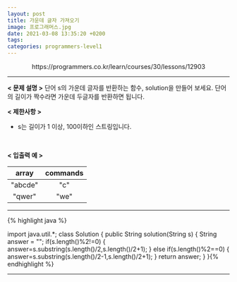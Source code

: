 ```yaml
---
layout: post
title: 가운데 글자 가져오기
image: 프로그래머스.jpg
date: 2021-03-08 13:35:20 +0200
tags:
categories: programmers-level1
---
```

<center>https://programmers.co.kr/learn/courses/30/lessons/12903</center>

***


**< 문제 설명 >**
단어 s의 가운데 글자를 반환하는 함수, solution을 만들어 보세요. 단어의 길이가 짝수라면 가운데 두글자를 반환하면 됩니다.  



**< 제한사항 >**
* s는 길이가 1 이상, 100이하인 스트링입니다.

 <br>


**< 입출력 예 >**

|array|commands|
|:---:|:---:|
|"abcde"|"c"|
|"qwer"|"we"|


***




{% highlight java %}

import java.util.*;
class Solution {
    public String solution(String s) {
        String answer = "";
        if(s.length()%2!=0)
        {
        	answer=s.substring(s.length()/2,s.length()/2+1);
        }
        else if(s.length()%2==0)
        {
        	answer=s.substring(s.length()/2-1,s.length()/2+1);
        }
        return answer;
    }
}{% endhighlight %}

***
